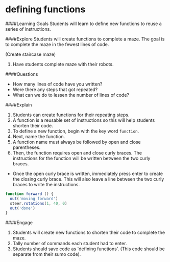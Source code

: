 # defining functions

####Learning Goals
Students will learn to define new functions to reuse a series of instructions.

####Explore
Students will create functions to complete a maze. The goal is to complete the maze in the fewest lines of code. 

(Create staircase maze)

1. Have students complete maze with their robots.

####Questions
  + How many lines of code have you written?
  + Were there any steps that got repeated?
  + What can we do to lessen the number of lines of code?


####Explain
1. Students can create functions for their repeating steps. 
2. A function is a reusable set of instructions so this will help students shorten their code.
3. To define a new function, begin with the key word ```function```. 
4. Next, name the function.
5. A function name must always be followed by open and close parentheses. 
6. Then, the function requires open and close curly braces. The instructions for the function will be written between the two curly braces.
  + Once the open curly brace is written, immediately press enter to create the closing curly brace. This will also leave a line between the two curly braces to write the instructions.
```js
function forward () {
  out('moving forward')
  steer.rotations(1, 40, 0)
  out('done')
}
```

####Engage
1. Students will create new functions to shorten their code to complete the maze.
2. Tally number of commands each student had to enter.
3. Students should save code as 'defining functions'. (This code should be separate from their sumo code). 
 
 
 
